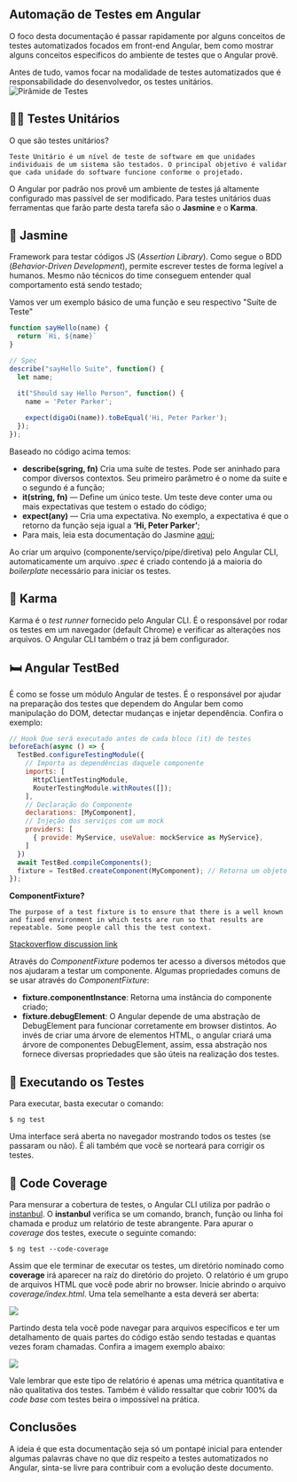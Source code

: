 ## Automação de Testes em Angular

O foco desta documentação é passar rapidamente por alguns conceitos de testes automatizados focados em front-end Angular, bem como mostrar alguns conceitos específicos do ambiente de testes que o Angular provê.

Antes de tudo, vamos focar na modalidade de testes automatizados que é responsabilidade do desenvolvedor,  os testes unitários.
![Pirâmide de Testes](https://miro.medium.com/max/1000/0*UMzL89XZJ63vRCcc.png)

## 🧑‍🔬 Testes Unitários

O que são testes unitários?

	Teste Unitário é um nível de teste de software em que unidades individuais de um sistema são testados. O principal objetivo é validar que cada unidade do software funcione conforme o projetado.

O Angular por padrão nos provê um ambiente de testes já altamente configurado mas passível de ser modificado. Para testes unitários duas ferramentas que farão parte desta tarefa são o **Jasmine** e o **Karma**.

## 🌸 **Jasmine**

Framework para testar códigos JS (*Assertion Library*). Como segue o BDD (*Behavior-Driven Development*), permite escrever testes de forma legível a humanos. Mesmo não técnicos do time conseguem entender qual comportamento está sendo testado;

Vamos ver um exemplo básico de uma função e seu respectivo "Suíte de Teste"

```js
function sayHello(name) {
  return `Hi, ${name}`
}

// Spec
describe("sayHello Suite", function() {
  let name;

  it("Should say Hello Person", function() {
    name = 'Peter Parker';
    
    expect(digaOi(name)).toBeEqual('Hi, Peter Parker');
  });
});
```

Baseado no código acima temos:
 - **describe(sgring, fn)** Cria uma suíte de testes. Pode ser aninhado para compor diversos contextos. Seu primeiro parâmetro é o nome da suite e o segundo é a função;
 - **it(string, fn)**  — Define um único teste. Um teste deve conter uma ou mais expectativas que testem o estado do código;
- **expect(any)**  — Cria uma expectativa. No exemplo, a expectativa é que o retorno da função seja igual a  **‘Hi, Peter Parker’**;
- Para mais, leia esta documentação do Jasmine [aqui](https://jasmine.github.io/tutorials/your_first_suite);

Ao criar um arquivo (componente/serviço/pipe/diretiva) pelo Angular CLI, automaticamente um arquivo *.spec* é criado contendo já a maioria do *boilerplate* necessário para iniciar os testes.

## 🏇 Karma

Karma é o *test runner* fornecido pelo Angular CLI. É o responsável por rodar os testes em um navegador (default Chrome) e verificar as alterações nos arquivos. O Angular CLI também o traz já bem configurador.

## 🛏️ Angular TestBed 

É como se fosse um módulo Angular de testes. É o responsável por ajudar na preparação dos testes que dependem do Angular bem como manipulação do DOM, detectar mudanças e injetar dependência. Confira o exemplo:
```js
// Hook Que será executado antes de cada bloco (it) de testes
beforeEach(async () => {
  TestBed.configureTestingModule({
    // Importa as dependências daquele componente
    imports: [
      HttpClientTestingModule,
      RouterTestingModule.withRoutes([]);
    ],
    // Declaração do Componente
    declarations: [MyComponent],
    // Injeção dos serviços com um mock
    providers: [
      { provide: MyService, useValue: mockService as MyService},
    ]
  })
  await TestBed.compileComponents();
  fixture = TestBed.createComponent(MyComponent); // Retorna um objeto ComponentFixture
});
```
**ComponentFixture?**
	
	The purpose of a test fixture is to ensure that there is a well known and fixed environment in which tests are run so that results are repeatable. Some people call this the test context.
[Stackoverflow discussion link](https://stackoverflow.com/questions/12071344/what-are-fixtures-in-programming?answertab=active#tab-top)

Através do *ComponentFixture* podemos ter acesso a diversos métodos que nos ajudaram a testar um componente. Algumas propriedades comuns de se usar através do *ComponentFixture*:
- **fixture.componentInstance**: Retorna uma instância do componente criado;
 - **fixture.debugElement**:  O Angular depende de uma abstração de DebugElement para funcionar corretamente em browser distintos. Ao invés de criar uma árvore de elementos HTML, o angular criará uma árvore de componentes DebugElement, assim, essa abstração nos fornece diversas propriedades que são úteis na realização dos testes.
 
## 🚀 Executando os Testes

Para executar, basta executar o comando:
```
$ ng test
```
Uma interface será aberta no navegador mostrando todos os testes (se passaram ou não). É ali também que você se norteará para corrigir os testes.

## 📃 Code Coverage

Para mensurar a cobertura de testes, o Angular CLI utiliza por padrão o [instanbul](https://istanbul.js.org/). O **instanbul** verifica se um comando, branch, função ou linha foi chamada e produz um relatório de teste abrangente. Para apurar o *coverage* dos testes, execute o seguinte comando:
```
$ ng test --code-coverage
```
Assim que ele terminar de executar os testes, um diretório nominado como **coverage** irá aparecer na raíz do diretório do projeto. O relatório é um grupo de arquivos HTML que você pode abrir no browser. Inicie abrindo o arquivo *coverage/index.html*. Uma tela semelhante a esta deverá ser aberta:

![](https://testing-angular.com/assets/img/code-coverage-flickr-search.png)

Partindo desta tela você pode navegar para arquivos específicos e ter um detalhamento de quais partes do código estão sendo testadas e quantas vezes foram chamadas. Confira a imagem exemplo abaixo: 

![](https://testing-angular.com/assets/img/code-coverage-photo-item.png)

Vale lembrar que este tipo de relatório é apenas uma métrica quantitativa e não qualitativa dos testes. Também é válido ressaltar que cobrir 100% da *code base* com testes beira o impossível na prática.

## Conclusões
A ideia é que esta documentação seja só um pontapé inicial para entender algumas palavras chave no que diz respeito a testes automatizados no Angular, sinta-se livre para contribuir com a evolução deste documento.
